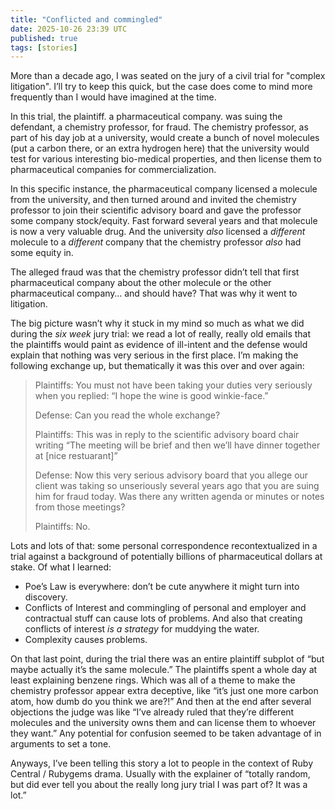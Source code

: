 ```yaml
---
title: "Conflicted and commingled"
date: 2025-10-26 23:39 UTC
published: true
tags: [stories]
---
```


More than a decade ago, I was seated on the jury of a civil trial for "complex litigation". I’ll try to keep this quick, but the case does come to mind more frequently than I would have imagined at the time. 

In this trial, the plaintiff. a pharmaceutical company. was suing the defendant, a chemistry professor, for fraud. The chemistry professor, as part of his day job at a university, would create a bunch of novel molecules (put a carbon there, or an extra hydrogen here) that the university would test for various interesting bio-medical properties, and then license them to pharmaceutical companies for commercialization.

In this specific instance, the pharmaceutical company licensed a molecule from the university, and then turned around and invited the chemistry professor to join their scientific advisory board and gave the professor some company stock/equity. Fast forward several years and that molecule is now a very valuable drug. And the university _also_ licensed a _different_ molecule to a _different_ company that the chemistry professor _also_ had some equity in.

The alleged fraud was that the chemistry professor didn’t tell that first pharmaceutical company about the other molecule or the other pharmaceutical company… and should have? That was why it went to litigation.

The big picture wasn’t why it stuck in my mind so much as what we did during the *six week* jury trial: we read a lot of really, really old emails that the plaintiffs would paint as evidence of ill-intent and the defense would explain that nothing was very serious in the first place. I’m making the following exchange up, but thematically it was this over and over again:

> Plaintiffs: You must not have been taking your duties very seriously when you replied: “I hope the wine is good winkie-face.” 
> 
> Defense: Can you read the whole exchange?
> 
> Plaintiffs: This was in reply to the scientific advisory board chair writing “The meeting will be brief and then we’ll have dinner together at [nice restuarant]”
> 
> Defense: Now this very serious advisory board that you allege our client was taking so unseriously several years ago that you are suing him for fraud today. Was there any written agenda or minutes or notes from those meetings?
> 
> Plaintiffs: No. 

Lots and lots of that: some personal correspondence recontextualized in a trial against a background of potentially billions of pharmaceutical dollars at stake. Of what I learned:

- Poe’s Law is everywhere: don’t be cute anywhere it might turn into discovery.
- Conflicts of Interest and commingling of personal and employer and contractual stuff can cause lots of problems. And also that creating conflicts of interest _is a strategy_ for muddying the water. 
- Complexity causes problems.

On that last point, during the trial there was an entire plaintiff subplot of “but maybe actually it’s the same molecule.” The plaintiffs spent a whole day at least explaining benzene rings. Which was all of a theme to make the chemistry professor appear extra deceptive, like “it’s just one more carbon atom, how dumb do you think we are?!” And then at the end after several objections the judge was like “I’ve already ruled that they’re different molecules and the university owns them and can license them to whoever they want.” Any potential for confusion seemed to be taken advantage of in arguments to set a tone.

Anyways, I’ve been telling this story a lot to people in the context of Ruby Central / Rubygems drama. Usually with the explainer of “totally random, but did ever tell you about the really long jury trial I was part of? It was a lot.”
